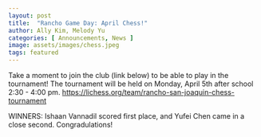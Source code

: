 ```yaml
---
layout: post
title:  "Rancho Game Day: April Chess!"
author: Ally Kim, Melody Yu
categories: [ Announcements, News ]
image: assets/images/chess.jpeg
tags: featured
---
```


Take a moment to join the club (link below) to be able to play in the tournament! The tournament will be held on Monday, April 5th after school 2:30 - 4:00 pm.
https://lichess.org/team/rancho-san-joaquin-chess-tournament  

WINNERS:
Ishaan Vannadil scored first place, and Yufei Chen came in a close second. Congradulations!
